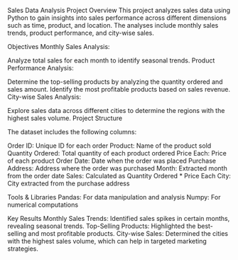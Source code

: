 Sales Data Analysis Project
Overview
This project analyzes sales data using Python to gain insights into sales performance across different dimensions such as time, product, and location. The analyses include monthly sales trends, product performance, and city-wise sales.

Objectives
Monthly Sales Analysis:

Analyze total sales for each month to identify seasonal trends.
Product Performance Analysis:

Determine the top-selling products by analyzing the quantity ordered and sales amount.
Identify the most profitable products based on sales revenue.
City-wise Sales Analysis:

Explore sales data across different cities to determine the regions with the highest sales volume.
Project Structure

The dataset includes the following columns:

Order ID: Unique ID for each order
Product: Name of the product sold
Quantity Ordered: Total quantity of each product ordered
Price Each: Price of each product
Order Date: Date when the order was placed
Purchase Address: Address where the order was purchased
Month: Extracted month from the order date
Sales: Calculated as Quantity Ordered * Price Each
City: City extracted from the purchase address

Tools & Libraries
Pandas: For data manipulation and analysis
Numpy: For numerical computations

Key Results
Monthly Sales Trends: Identified sales spikes in certain months, revealing seasonal trends.
Top-Selling Products: Highlighted the best-selling and most profitable products.
City-wise Sales: Determined the cities with the highest sales volume, which can help in targeted marketing strategies.
